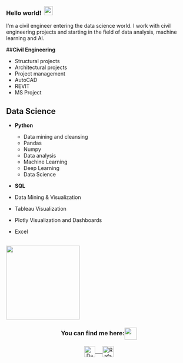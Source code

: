 ### Hello world! &nbsp;<img src="https://github.com/rajput2107/rajput2107/blob/master/Assets/Earth.gif" width="24px">
I'm a civil engineer entering the data science world. I work with civil engineering projects and starting in the field of data analysis, machine learning and AI.

##**Civil Engineering**
  - Structural projects
  - Architectural projects
  - Project management
  - AutoCAD
  - REVIT
  - MS Project

## Data Science 
- **Python**
  - Data mining and cleansing
  - Pandas
  - Numpy
  - Data analysis
  - Machine Learning 
  - Deep Learning
  - Data Science

- **SQL**
- Data Mining & Visualization
- Tableau Visualization
- Plotly Visualization and Dashboards
- Excel


## <img align="center" src="https://raw.githubusercontent.com/rajput2107/rajput2107/master/Assets/Developer.gif" width="200px"/>

<div align="center">
  <h3 align="center">You can find me here:<img align="center" src="https://github.com/rajput2107/rajput2107/blob/master/Assets/Handshake.gif" height="33px" /></h3> 
</div>
<p align="center">
 <a href="https://www.linkedin.com/in/rafael-albuquerque-de-oliveira/" target="blank">
  <img align="center" alt="Daniel's LinkedIn" width="30px" src="https://www.vectorlogo.zone/logos/linkedin/linkedin-icon.svg" /> &nbsp; &nbsp;
 </a>
<a href="mailto:rafa.albuquerque.oliveira@gmail.com" target="blank">
  <img align="center" alt="Rafael's Emaail" width="30px" src="https://www.vectorlogo.zone/logos/gmail/gmail-icon.svg" />
 </a> 
</p>
